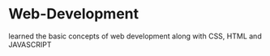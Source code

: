 # Web-Development
learned the basic concepts of web development along with CSS, HTML and JAVASCRIPT
